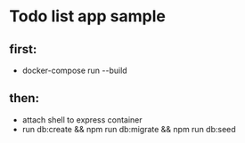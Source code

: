 Todo list app sample
========================
first:
-------------------------
 * docker-compose run --build

then:
-------------------------
* attach shell to express container
* run db:create && npm run db:migrate && npm run db:seed

